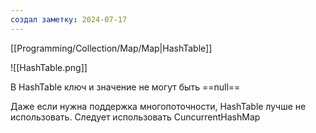 ```yaml
---
создал заметку: 2024-07-17
---
```

[[Programming/Collection/Map/Map|HashTable]]

![[HashTable.png]]

В HashTable ключ и значение не могут быть ==null==

Даже если нужна поддержка многопоточности, HashTable лучше не использовать. Следует использовать CuncurrentHashMap
